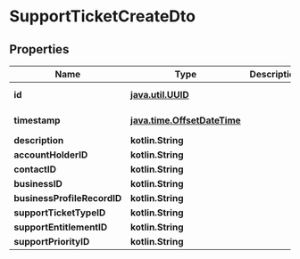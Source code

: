 
# SupportTicketCreateDto

## Properties
| Name | Type | Description | Notes |
| ------------ | ------------- | ------------- | ------------- |
| **id** | [**java.util.UUID**](java.util.UUID.md) |  |  [optional] [readonly] |
| **timestamp** | [**java.time.OffsetDateTime**](java.time.OffsetDateTime.md) |  |  [optional] [readonly] |
| **description** | **kotlin.String** |  |  [optional] |
| **accountHolderID** | **kotlin.String** |  |  [optional] |
| **contactID** | **kotlin.String** |  |  [optional] |
| **businessID** | **kotlin.String** |  |  [optional] |
| **businessProfileRecordID** | **kotlin.String** |  |  [optional] |
| **supportTicketTypeID** | **kotlin.String** |  |  [optional] |
| **supportEntitlementID** | **kotlin.String** |  |  [optional] |
| **supportPriorityID** | **kotlin.String** |  |  [optional] |



